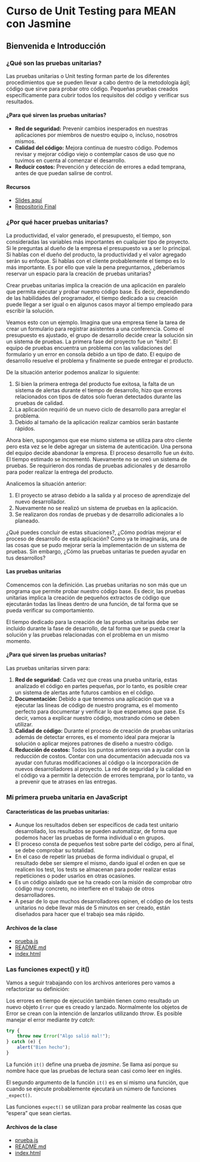 # Curso de Unit Testing para MEAN con Jasmine
## Bienvenida e Introducción
### ¿Qué son las pruebas unitarias?
Las pruebas unitarias o Unit testing forman parte de los diferentes procedimientos que se
pueden llevar a cabo dentro de la metodología ágil; código que sirve para probar otro código. 
Pequeñas pruebas creados específicamente para cubrir todos los requisitos del código y verificar sus resultados.

#### ¿Para qué sirven las pruebas unitarias?
- **Red de seguridad:** Prevenir cambios inesperados en nuestras aplicaciones por miembros de nuestro equipo o, incluso, nosotros mismos.
- **Calidad del código:** Mejora continua de nuestro código. Podemos revisar y mejorar código viejo o contemplar casos de uso que no tuvimos en cuenta al comenzar el desarrollo.
- **Reducir costos:** Prevención y detección de errores a edad temprana, antes de que puedan salirse de control.

#### Recursos
- [Slides aquí](https://static.platzi.com/media/public/uploads/slides-del-curso-de-unit-testing-con-jasmine_ba5e19dc-ae39-44e0-b4ab-0309fd3c6124.pdf)
- [Repositorio Final](https://github.com/xthecapx/mean)

### ¿Por qué hacer pruebas unitarias?

La productividad, el valor generado, el presupuesto, el tiempo, son consideradas las variables más importantes en cualquier
tipo de proyecto. Si le preguntas al dueño de la empresa el presupuesto va a ser lo principal. Si hablas con el dueño del
producto, la productividad y el valor agregado serán su enfoque. Si hablas con el cliente probablemente el tiempo es lo más
importante. Es por ello que vale la pena preguntarnos, ¿deberíamos reservar un espacio para la creación de pruebas unitarias?

Crear pruebas unitarias implica la creación de una aplicación en paralelo que permita ejecutar y probar nuestro código base. 
Es decir, dependiendo de las habilidades del programador, el tiempo dedicado a su creación puede llegar a ser igual o 
en algunos casos mayor al tiempo empleado para escribir la solución.

Veamos esto con un ejemplo. Imagina que una empresa tiene la tarea de crear un formulario para registrar asistentes a 
una conferencia. Como el presupuesto es ajustado, el grupo de desarrollo decide crear la solución sin un sistema de 
pruebas. La primera fase del proyecto fue un “éxito”. El equipo de pruebas encuentra un problema con las validaciones 
del formulario y un error en consola debido a un tipo de dato. El equipo de desarrollo resuelve el problema y finalmente 
se puede entregar el producto.

De la situación anterior podemos analizar lo siguiente:
1. Si bien la primera entrega del producto fue exitosa, la falta de un sistema de alertas durante el
   tiempo de desarrollo, hizo que errores relacionados con tipos de datos solo fueran detectados durante las pruebas de calidad.
3. La aplicación requirió de un nuevo ciclo de desarrollo para arreglar el problema.
4. Debido al tamaño de la aplicación realizar cambios serán bastante rápidos.

Ahora bien, supongamos que ese mismo sistema se utiliza para otro cliente pero esta vez se le debe agregar un sistema de 
autenticación. Una persona del equipo decide abandonar la empresa. El proceso desarrollo fue un éxito. El tiempo estimado 
se incrementó. Nuevamente no se creó un sistema de pruebas. Se requirieron dos rondas de pruebas adicionales y de desarrollo 
para poder realizar la entrega del producto.

Analicemos la situación anterior:
1. El proyecto se atraso debido a la salida y al proceso de aprendizaje del nuevo desarrollador.
2. Nuevamente no se realizó un sistema de pruebas en la aplicación.
3. Se realizaron dos rondas de pruebas y de desarrollo adicionales a lo planeado.

¿Qué puedes concluir de estas situaciones?, ¿Cómo podrías mejorar el proceso de desarrollo de esta aplicación? Como 
ya te imaginarás, una de las cosas que se pudo mejorar sería la implementación de un sistema de pruebas. Sin embargo, 
¿Cómo las pruebas unitarias te pueden ayudar en tus desarrollos?

#### Las pruebas unitarias
Comencemos con la definición. Las pruebas unitarias no son más que un programa que permite probar nuestro código base. Es decir, 
las pruebas unitarias implica la creación de pequeños extractos de código que ejecutarán todas las líneas dentro de una función, 
de tal forma que se pueda verificar su comportamiento.

El tiempo dedicado para la creación de las pruebas unitarias debe ser incluido durante la fase de desarrollo, de tal forma 
que se pueda crear la solución y las pruebas relacionadas con el problema en un mismo momento.

#### ¿Para qué sirven las pruebas unitarias?
Las pruebas unitarias sirven para:
1. **Red de seguridad:** Cada vez que creas una prueba unitaria, estas analizado el código en partes pequeñas, por lo tanto,
   es posible crear un sistema de alertas ante futuros cambios en el código.
2. **Documentación:** Debido a que tenemos una aplicación que va a ejecutar las líneas de código de nuestro programa, es el
   momento perfecto para documentar y verificar lo que esperamos que pase. Es decir, vamos a explicar nuestro código, mostrando cómo se deben utilizar.
3. **Calidad de código:** Durante el proceso de creación de pruebas unitarias además de detectar errores, es el momento
   ideal para mejorar la solución o aplicar mejores patrones de diseño a nuestro código.
4. **Reducción de costos:** Todos los puntos anteriores van a ayudar con la reducción de costos. Contar con una documentación
   adecuada nos va ayudar con futuras modificaciones al código o la incorporación de nuevos desarrolladores al proyecto. La red
   de seguridad y la calidad en el código va a permitir la detección de errores temprana, por lo tanto, va a prevenir que te atrases en las entregas.

### Mi primera prueba unitaria en JavaScript
#### Características de las pruebas unitarias:
- Aunque los resultados deben ser específicos de cada test unitario desarrollado, los resultados se pueden automatizar, de forma que podemos hacer las pruebas de forma individual o en grupos.
- El proceso consta de pequeños test sobre parte del código, pero al final, se debe comprobar su totalidad.
- En el caso de repetir las pruebas de forma individual o grupal, el resultado debe ser siempre el mismo, dando igual el orden en que se realicen los test, los tests se almacenan para poder realizar estas repeticiones o poder usarlos en otras ocasiones.
- Es un código aislado que se ha creado con la misión de comprobar otro código muy concreto, no interfiere en el trabajo de otros desarrolladores.
- A pesar de lo que muchos desarrolladores opinen, el código de los tests unitarios no debe llevar más de 5 minutos en ser creado, están diseñados para hacer que el trabajo sea más rápido.

#### Archivos de la clase
- [prueba.js](https://static.platzi.com/media/tmp/class-files/github/unit-testing/unit-testing-2.primera-prueba-unitaria/prueba.js)
- [README.md](https://static.platzi.com/media/tmp/class-files/github/unit-testing/unit-testing-2.primera-prueba-unitaria/README.md)
- [index.html](https://static.platzi.com/media/tmp/class-files/github/unit-testing/unit-testing-2.primera-prueba-unitaria/index.html)

### Las funciones expect() y it()
Vamos a seguir trabajando con los archivos anteriores pero vamos a refactorizar su definición:

Los errores en tiempo de ejecución también tienen como resultado un nuevo objeto `Error` que es creado y lanzado.
Normalmente los objetos de Error se crean con la intención de lanzarlos utilizando _throw_. Es posible manejar el error mediante _try catch_:
```js
try {
    throw new Error("Algo salió mal!");
} catch (e) {
    alert("Bien hecho");
}
```

La función `it()` define una prueba de _jasmine_. Se llama así porque su nombre hace que las pruebas de lectura sean casi como leer en inglés.

El segundo argumento de la función `it()` es en sí mismo una función, que cuando se ejecute probablemente ejecutará un número de funciones `_expect()`.

Las funciones `expect()` se utilizan para probar realmente las cosas que “espera” que sean ciertas.

#### Archivos de la clase
- [prueba.js](https://static.platzi.com/media/tmp/class-files/github/unit-testing/unit-testing-3.funciones-expect-it/prueba.js)
- [README.md](https://static.platzi.com/media/tmp/class-files/github/unit-testing/unit-testing-3.funciones-expect-it/README.md)
- [index.html](https://static.platzi.com/media/tmp/class-files/github/unit-testing/unit-testing-3.funciones-expect-it/index.html)
